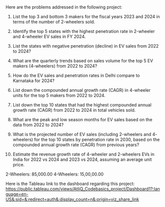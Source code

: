 Here are the problems addressed in the following project:

1. List the top 3 and bottom 3 makers for the fiscal years 2023 and 2024 in 
   terms of the number of 2-wheelers sold.
   
3. Identify the top 5 states with the highest penetration rate in 2-wheeler 
  and 4-wheeler EV sales in FY 2024.

4. List the states with negative penetration (decline) in EV sales from 2022 
  to 2024?

5. What are the quarterly trends based on sales volume for the top 5 EV 
  makers (4-wheelers) from 2022 to 2024?

6. How do the EV sales and penetration rates in Delhi compare to 
  Karnataka for 2024?

7. List down the compounded annual growth rate (CAGR) in 4-wheeler 
  units for the top 5 makers from 2022 to 2024.

8. List down the top 10 states that had the highest compounded annual 
  growth rate (CAGR) from 2022 to 2024 in total vehicles sold.

9. What are the peak and low season months for EV sales based on the 
  data from 2022 to 2024?
 
10. What is the projected number of EV sales (including 2-wheelers and 4-
  wheelers) for the top 10 states by penetration rate in 2030, based on the 
  compounded annual growth rate (CAGR) from previous years?
11. Estimate the revenue growth rate of 4-wheeler and 2-wheelers 
  EVs in India for 2022 vs 2024 and 2023 vs 2024, assuming an average 
  unit price.

2-Wheelers:  85,000.00
4-Wheelers: 15,00,00.00   

Here is the Tableau link to the dashboard regarding this project:
https://public.tableau.com/views/AtliQ_Codebasics_project/Dashboard1?:language=en-US&:sid=&:redirect=auth&:display_count=n&:origin=viz_share_link

